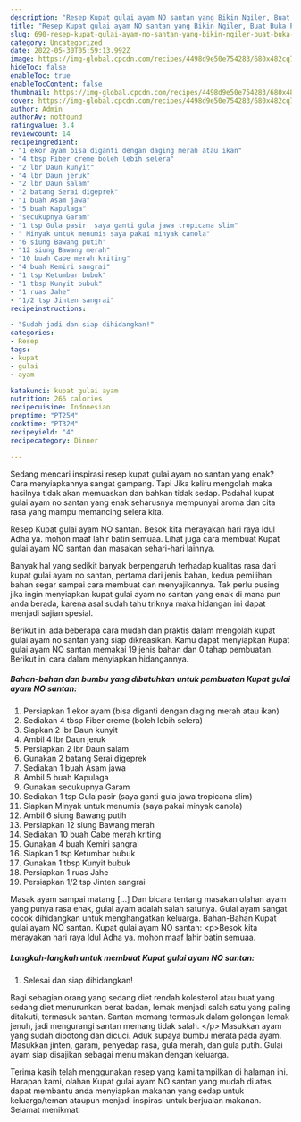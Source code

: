 ```yaml
---
description: "Resep Kupat gulai ayam NO santan yang Bikin Ngiler, Buat Buka Puasa}"
title: "Resep Kupat gulai ayam NO santan yang Bikin Ngiler, Buat Buka Puasa}"
slug: 690-resep-kupat-gulai-ayam-no-santan-yang-bikin-ngiler-buat-buka-puasa
category: Uncategorized
date: 2022-05-30T05:59:13.992Z
image: https://img-global.cpcdn.com/recipes/4498d9e50e754283/680x482cq70/kupat-gulai-ayam-no-santan-foto-resep-utama.jpg
hideToc: false
enableToc: true
enableTocContent: false
thumbnail: https://img-global.cpcdn.com/recipes/4498d9e50e754283/680x482cq70/kupat-gulai-ayam-no-santan-foto-resep-utama.jpg
cover: https://img-global.cpcdn.com/recipes/4498d9e50e754283/680x482cq70/kupat-gulai-ayam-no-santan-foto-resep-utama.jpg
author: Admin
authorAv: notfound
ratingvalue: 3.4
reviewcount: 14
recipeingredient:
- "1 ekor ayam bisa diganti dengan daging merah atau ikan"
- "4 tbsp Fiber creme boleh lebih selera"
- "2 lbr Daun kunyit"
- "4 lbr Daun jeruk"
- "2 lbr Daun salam"
- "2 batang Serai digeprek"
- "1 buah Asam jawa"
- "5 buah Kapulaga"
- "secukupnya Garam"
- "1 tsp Gula pasir  saya ganti gula jawa tropicana slim"
- " Minyak untuk menumis saya pakai minyak canola"
- "6 siung Bawang putih"
- "12 siung Bawang merah"
- "10 buah Cabe merah kriting"
- "4 buah Kemiri sangrai"
- "1 tsp Ketumbar bubuk"
- "1 tbsp Kunyit bubuk"
- "1 ruas Jahe"
- "1/2 tsp Jinten sangrai"
recipeinstructions:

- "Sudah jadi dan siap dihidangkan!"
categories:
- Resep
tags:
- kupat
- gulai
- ayam

katakunci: kupat gulai ayam 
nutrition: 266 calories
recipecuisine: Indonesian
preptime: "PT25M"
cooktime: "PT32M"
recipeyield: "4"
recipecategory: Dinner

---
```



Sedang mencari inspirasi resep kupat gulai ayam no santan yang enak? Cara menyiapkannya sangat gampang. Tapi Jika keliru mengolah maka hasilnya tidak akan memuaskan dan bahkan tidak sedap. Padahal kupat gulai ayam no santan yang enak seharusnya mempunyai aroma dan cita rasa yang mampu memancing selera kita.


Resep Kupat gulai ayam NO santan. Besok kita merayakan hari raya Idul Adha ya. mohon maaf lahir batin semuaa. Lihat juga cara membuat Kupat gulai ayam NO santan dan masakan sehari-hari lainnya.

Banyak hal yang sedikit banyak berpengaruh terhadap kualitas rasa dari kupat gulai ayam no santan, pertama dari jenis bahan, kedua pemilihan bahan segar sampai cara membuat dan menyajikannya. Tak perlu pusing jika ingin menyiapkan kupat gulai ayam no santan yang enak di mana pun anda berada, karena asal sudah tahu triknya maka hidangan ini dapat menjadi sajian spesial.


Berikut ini ada beberapa cara mudah dan praktis dalam mengolah kupat gulai ayam no santan yang siap dikreasikan. Kamu dapat menyiapkan Kupat gulai ayam NO santan memakai 19 jenis bahan dan 0 tahap pembuatan. Berikut ini cara dalam menyiapkan hidangannya.

<!--inarticleads1-->

##### Bahan-bahan dan bumbu yang dibutuhkan untuk pembuatan Kupat gulai ayam NO santan:

1. Persiapkan 1 ekor ayam (bisa diganti dengan daging merah atau ikan)
1. Sediakan 4 tbsp Fiber creme (boleh lebih selera)
1. Siapkan 2 lbr Daun kunyit
1. Ambil 4 lbr Daun jeruk
1. Persiapkan 2 lbr Daun salam
1. Gunakan 2 batang Serai digeprek
1. Sediakan 1 buah Asam jawa
1. Ambil 5 buah Kapulaga
1. Gunakan secukupnya Garam
1. Sediakan 1 tsp Gula pasir  (saya ganti gula jawa tropicana slim)
1. Siapkan  Minyak untuk menumis (saya pakai minyak canola)
1. Ambil 6 siung Bawang putih
1. Persiapkan 12 siung Bawang merah
1. Sediakan 10 buah Cabe merah kriting
1. Gunakan 4 buah Kemiri sangrai
1. Siapkan 1 tsp Ketumbar bubuk
1. Gunakan 1 tbsp Kunyit bubuk
1. Persiapkan 1 ruas Jahe
1. Persiapkan 1/2 tsp Jinten sangrai


Masak ayam sampai matang […] Dan bicara tentang masakan olahan ayam yang punya rasa enak, gulai ayam adalah salah satunya. Gulai ayam sangat cocok dihidangkan untuk menghangatkan keluarga. Bahan-Bahan Kupat gulai ayam NO santan. Kupat gulai ayam NO santan: &lt;p&gt;Besok kita merayakan hari raya Idul Adha ya. mohon maaf lahir batin semuaa. 

<!--inarticleads2-->

##### Langkah-langkah untuk membuat Kupat gulai ayam NO santan:


1. Selesai dan siap dihidangkan!

Bagi sebagian orang yang sedang diet rendah kolesterol atau buat yang sedang diet menurunkan berat badan, lemak menjadi salah satu yang paling ditakuti, termasuk santan. Santan memang termasuk dalam golongan lemak jenuh, jadi mengurangi santan memang tidak salah. &lt;/p&gt; Masukkan ayam yang sudah dipotong dan dicuci. Aduk supaya bumbu merata pada ayam. Masukkan jinten, garam, penyedap rasa, gula merah, dan gula putih. Gulai ayam siap disajikan sebagai menu makan dengan keluarga. 

Terima kasih telah menggunakan resep yang kami tampilkan di halaman ini. Harapan kami, olahan Kupat gulai ayam NO santan yang mudah di atas dapat membantu anda menyiapkan makanan yang sedap untuk keluarga/teman ataupun menjadi inspirasi untuk berjualan makanan. Selamat menikmati
